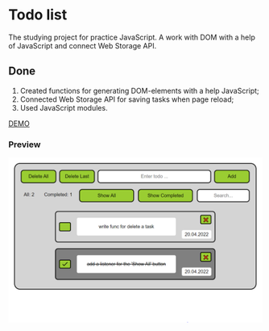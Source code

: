 # Todo list
The studying project for practice JavaScript. A work with DOM with a help of JavaScript and connect Web Storage API.

## Done
1. Created functions for generating DOM-elements with a help JavaScript;
2. Connected Web Storage API for saving tasks when page reload;
3. Used JavaScript modules.

[DEMO](https://evgenywas.github.io/todo-list/)

### Preview
<img src="preview-todo-list.PNG">
